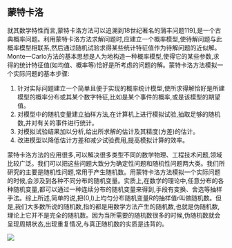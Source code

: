 ## 蒙特卡洛

就其数学特性而言,蒙特卡洛方法可以追溯到18世纪著名的蒲丰问题119],是一个古典概率问题。利用蒙特卡洛方法求解问题时,应建立一个概率模型,使待解问题与此概率模型相联系,然后通过随机试验求得某些统计特征值作为待解问题的近似解。Monte一Carlo方法的基本思想是人为地构造一种概率模型,使得它的某些参数,求得的统计特征值(如均值、概率等)恰好是所考虑的问题的解。蒙特卡洛方法模拟一个实际问题的基本步骤:  

1. 针对实际问题建立一个简单且便于实现的概率统计模型,使所求得解恰好是所建模型的概率分布或其某个数字特征,比如是某个事件的概率,或是该模型的期望值。  
2. 对模型中的随机变量建立抽样方法,在计算机上进行模拟试验,抽取足够的随机数,并对有关的事件进行统计。  
3. 对模拟试验结果加以分析,给出所求解的估计及其精度(方差)的估计。  
4. 改进模型以降低估计方差和减少试验费用,提高模拟计算的效率。  

蒙特卡洛方法的应用很多,可以解决很多类型不同的数学物理、工程技术问题,领域比较广泛。我们可以把这些问题大致分为确定性问题和随机性问题两大类。我们所研究的主要是随机性问题,常用于产生随机数。用蒙特卡洛方法模拟一个实际问题的时候,会涉及到各种不同分布的随机变量。实质上,在数学的理论中,任意分布的各种随机变量,都可以通过一种连续分布的随机变量来得到,手段有变换、舍选等抽样手法。综上所述,简单的说,把(0,l)上均匀分布随机变量R的抽样值r叫做随机数。但是,我们大多数所说的随机数,指的都是用数学方法产生的随机数,也就是伪随机数,理论上它并不是完全的随机数。因为当所需要的随机数很多的时候,伪随机数就会呈现周期状态,出现重复情况,与真正随机数的实质是违背的。

![](http://latex.codecogs.com/gif.latex?J=\\int_{0}^{1}f(x)dx)

